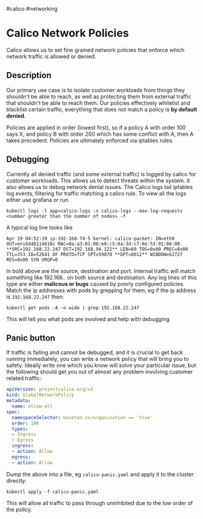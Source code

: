 #calico #networking

# Calico Network Policies

Calico allows us to set fine grained network policies that enforce which network traffic is allowed or denied.

## Description

Our primary use case is to isolate customer workloads from things they shouldn't be able to reach, as well as protecting them from external traffic that shouldn't be able to reach them. Our policies effectively whitelist and blacklist certain traffic, everything that does not match a policy is **by default denied**.

Policies are applied in order (lowest first), so if a policy A with order 100 says X, and policy B with order 200 which has some conflict with A, then A takes precedent. Policies are ultimately enforced via iptables rules.

## Debugging

Currently all denied traffic (and some external traffic) is logged by calico for customer workloads. This allows us to detect threats within the system. It also allows us to debug network denial issues. The Calico logs tail iptables log events, filtering for traffic matching a calico rule. To view all the logs either use grafana or run

```
kubectl logs -l app=calico-logs -n calico-logs --max-log-requests <number greater than the number of nodes> -f
```

A typical log line looks like

```
Apr 19 04:52:19 ip-192-168-74-5 kernel: calico-packet: IN=eth0 OUT=eni8d48114818c MAC=0a:a3:01:06:e0:c5:0a:3d:c7:6e:53:91:08:00 **SRC=192.168.22.247 DST=192.168.94.122** LEN=60 TOS=0x00 PREC=0x00 TTL=253 ID=52641 DF PROTO=TCP SPT=59070 **DPT=8012** WINDOW=62727 RES=0x00 SYN URGP=0
```

In bold above are the source, destination and port. Internal traffic will match something like 192.168.*.* on both source and destination. Any log lines of this type are either **malicous or bugs** caused by poorly configured policies. Match the ip addresses with pods by grepping for them, eg if the ip address is `192.168.22.247` then:

```
kubectl get pods -A -o wide | grep 192.168.22.247
```

This will tell you what pods are involved and help with debugging.


## Panic button

If traffic is failing and cannot be debugged, and it is crucial to get back running immediately, you can write a network policy that will bring you to safety. Ideally write one which you know will solve your particular issue, but the following should get you out of almost any problem involving customer related traffic:

```yaml
apiVersion: projectcalico.org/v3
kind: GlobalNetworkPolicy
metadata:
  name: allow-all
spec:
  namespaceSelector: baseten.co/organization == 'true'
  order: 100
  types:
  - Ingress
  - Egress
  ingress:
  - action: Allow
  egress:
  - action: Allow
```

Dump the above into a file, eg `calico-panic.yaml` and apply it to the cluster directly:

```
kubectl apply -f calico-panic.yaml
```

This will allow all traffic to pass through uninhibited due to the low order of the policy.
